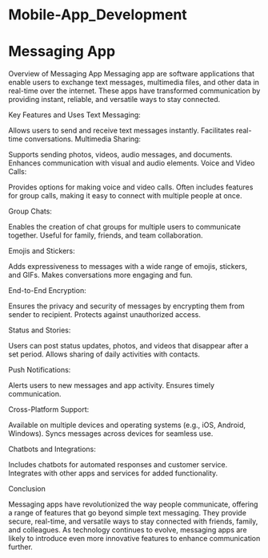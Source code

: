 # Mobile-App_Development
# Messaging App

Overview of Messaging App Messaging app are software applications that enable users to exchange text messages, multimedia files, and other data in real-time over the internet. These apps have transformed communication by providing instant, reliable, and versatile ways to stay connected.

Key Features and Uses Text Messaging:

Allows users to send and receive text messages instantly. Facilitates real-time conversations. Multimedia Sharing:

Supports sending photos, videos, audio messages, and documents. Enhances communication with visual and audio elements. Voice and Video Calls:

Provides options for making voice and video calls. Often includes features for group calls, making it easy to connect with multiple people at once.

Group Chats:

Enables the creation of chat groups for multiple users to communicate together. Useful for family, friends, and team collaboration.

Emojis and Stickers:

Adds expressiveness to messages with a wide range of emojis, stickers, and GIFs. Makes conversations more engaging and fun.

End-to-End Encryption:

Ensures the privacy and security of messages by encrypting them from sender to recipient. Protects against unauthorized access.

Status and Stories:

Users can post status updates, photos, and videos that disappear after a set period. Allows sharing of daily activities with contacts.

Push Notifications:

Alerts users to new messages and app activity. Ensures timely communication.

Cross-Platform Support:

Available on multiple devices and operating systems (e.g., iOS, Android, Windows). Syncs messages across devices for seamless use.

Chatbots and Integrations:

Includes chatbots for automated responses and customer service. Integrates with other apps and services for added functionality.

Conclusion

Messaging apps have revolutionized the way people communicate, offering a range of features that go beyond simple text messaging. They provide secure, real-time, and versatile ways to stay connected with friends, family, and colleagues. As technology continues to evolve, messaging apps are likely to introduce even more innovative features to enhance communication further.
